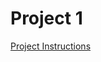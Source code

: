 # Project 1

[Project
Instructions](https://www.brinckerhoff.org/clements/2174-csc202/Assignments/ass1.html)
